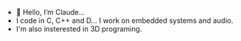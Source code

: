 - 👋 Hello, I’m Claude...
- I code in C, C++ and D... I work on embedded systems and audio.
- I'm also insterested in 3D programing.
